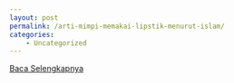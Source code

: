 ```yaml
---
layout: post
permalink: /arti-mimpi-memakai-lipstik-menurut-islam/
categories:
    - Uncategorized
---
```


[Baca Selengkapnya](/06)